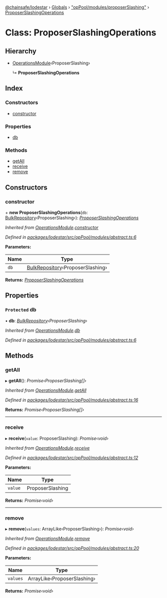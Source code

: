 [@chainsafe/lodestar](../README.md) › [Globals](../globals.md) › ["opPool/modules/proposerSlashing"](../modules/_oppool_modules_proposerslashing_.md) › [ProposerSlashingOperations](_oppool_modules_proposerslashing_.proposerslashingoperations.md)

# Class: ProposerSlashingOperations

## Hierarchy

* [OperationsModule](_oppool_modules_abstract_.operationsmodule.md)‹ProposerSlashing›

  ↳ **ProposerSlashingOperations**

## Index

### Constructors

* [constructor](_oppool_modules_proposerslashing_.proposerslashingoperations.md#constructor)

### Properties

* [db](_oppool_modules_proposerslashing_.proposerslashingoperations.md#protected-db)

### Methods

* [getAll](_oppool_modules_proposerslashing_.proposerslashingoperations.md#getall)
* [receive](_oppool_modules_proposerslashing_.proposerslashingoperations.md#receive)
* [remove](_oppool_modules_proposerslashing_.proposerslashingoperations.md#remove)

## Constructors

###  constructor

\+ **new ProposerSlashingOperations**(`db`: [BulkRepository](_db_api_beacon_repository_.bulkrepository.md)‹ProposerSlashing›): *[ProposerSlashingOperations](_oppool_modules_proposerslashing_.proposerslashingoperations.md)*

*Inherited from [OperationsModule](_oppool_modules_abstract_.operationsmodule.md).[constructor](_oppool_modules_abstract_.operationsmodule.md#constructor)*

*Defined in [packages/lodestar/src/opPool/modules/abstract.ts:6](https://github.com/ChainSafe/lodestar/blob/f536e8f/packages/lodestar/src/opPool/modules/abstract.ts#L6)*

**Parameters:**

Name | Type |
------ | ------ |
`db` | [BulkRepository](_db_api_beacon_repository_.bulkrepository.md)‹ProposerSlashing› |

**Returns:** *[ProposerSlashingOperations](_oppool_modules_proposerslashing_.proposerslashingoperations.md)*

## Properties

### `Protected` db

• **db**: *[BulkRepository](_db_api_beacon_repository_.bulkrepository.md)‹ProposerSlashing›*

*Inherited from [OperationsModule](_oppool_modules_abstract_.operationsmodule.md).[db](_oppool_modules_abstract_.operationsmodule.md#protected-db)*

*Defined in [packages/lodestar/src/opPool/modules/abstract.ts:6](https://github.com/ChainSafe/lodestar/blob/f536e8f/packages/lodestar/src/opPool/modules/abstract.ts#L6)*

## Methods

###  getAll

▸ **getAll**(): *Promise‹ProposerSlashing[]›*

*Inherited from [OperationsModule](_oppool_modules_abstract_.operationsmodule.md).[getAll](_oppool_modules_abstract_.operationsmodule.md#getall)*

*Defined in [packages/lodestar/src/opPool/modules/abstract.ts:16](https://github.com/ChainSafe/lodestar/blob/f536e8f/packages/lodestar/src/opPool/modules/abstract.ts#L16)*

**Returns:** *Promise‹ProposerSlashing[]›*

___

###  receive

▸ **receive**(`value`: ProposerSlashing): *Promise‹void›*

*Inherited from [OperationsModule](_oppool_modules_abstract_.operationsmodule.md).[receive](_oppool_modules_abstract_.operationsmodule.md#receive)*

*Defined in [packages/lodestar/src/opPool/modules/abstract.ts:12](https://github.com/ChainSafe/lodestar/blob/f536e8f/packages/lodestar/src/opPool/modules/abstract.ts#L12)*

**Parameters:**

Name | Type |
------ | ------ |
`value` | ProposerSlashing |

**Returns:** *Promise‹void›*

___

###  remove

▸ **remove**(`values`: ArrayLike‹ProposerSlashing›): *Promise‹void›*

*Inherited from [OperationsModule](_oppool_modules_abstract_.operationsmodule.md).[remove](_oppool_modules_abstract_.operationsmodule.md#remove)*

*Defined in [packages/lodestar/src/opPool/modules/abstract.ts:20](https://github.com/ChainSafe/lodestar/blob/f536e8f/packages/lodestar/src/opPool/modules/abstract.ts#L20)*

**Parameters:**

Name | Type |
------ | ------ |
`values` | ArrayLike‹ProposerSlashing› |

**Returns:** *Promise‹void›*

